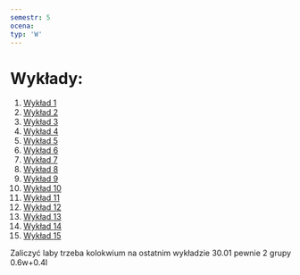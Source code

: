 ```yaml
---
semestr: 5
ocena: 
typ: 'W'
---
```


# Wykłady:
1. [Wykład 1](/Notatki/Semestr%205/Uk%C5%82ady%20cyfrowe%20i%20systemy%20wbudowane%201/Wyk%C5%82ady/Wyk%C5%82ad%201/Wyk%C5%82ad%201.md)
2. [Wykład 2](/Notatki/Semestr%205/Uk%C5%82ady%20cyfrowe%20i%20systemy%20wbudowane%201/Wyk%C5%82ady/Wyk%C5%82ad%202/Wyk%C5%82ad%202.md)
3. [Wykład 3](/Notatki/Semestr%205/Uk%C5%82ady%20cyfrowe%20i%20systemy%20wbudowane%201/Wyk%C5%82ady/Wyk%C5%82ad%203/Wyk%C5%82ad%203.md)
4. [Wykład 4](/Notatki/Semestr%205/Uk%C5%82ady%20cyfrowe%20i%20systemy%20wbudowane%201/Wyk%C5%82ady/Wyk%C5%82ad%204/Wyk%C5%82ad%204.md)
5. [Wykład 5](/Notatki/Semestr%205/Uk%C5%82ady%20cyfrowe%20i%20systemy%20wbudowane%201/Wyk%C5%82ady/Wyk%C5%82ad%205/Wyk%C5%82ad%205.md)
6. [Wykład 6](/Notatki/Semestr%205/Uk%C5%82ady%20cyfrowe%20i%20systemy%20wbudowane%201/Wyk%C5%82ady/Wyk%C5%82ad%206/Wyk%C5%82ad%206.md)
7. [Wykład 7](/Notatki/Semestr%205/Uk%C5%82ady%20cyfrowe%20i%20systemy%20wbudowane%201/Wyk%C5%82ady/Wyk%C5%82ad%207/Wyk%C5%82ad%207.md)
8. [Wykład 8](/Notatki/Semestr%205/Uk%C5%82ady%20cyfrowe%20i%20systemy%20wbudowane%201/Wyk%C5%82ady/Wyk%C5%82ad%208/Wyk%C5%82ad%208.md)
9. [Wykład 9](/Notatki/Semestr%205/Uk%C5%82ady%20cyfrowe%20i%20systemy%20wbudowane%201/Wyk%C5%82ady/Wyk%C5%82ad%209/Wyk%C5%82ad%209.md)
10. [Wykład 10](/Notatki/Semestr%205/Uk%C5%82ady%20cyfrowe%20i%20systemy%20wbudowane%201/Wyk%C5%82ady/Wyk%C5%82ad%2010/Wyk%C5%82ad%2010.md)
11. [Wykład 11](/Notatki/Semestr%205/Uk%C5%82ady%20cyfrowe%20i%20systemy%20wbudowane%201/Wyk%C5%82ady/Wyk%C5%82ad%2011/Wyk%C5%82ad%2011.md)
12. [Wykład 12](/Notatki/Semestr%205/Uk%C5%82ady%20cyfrowe%20i%20systemy%20wbudowane%201/Wyk%C5%82ady/Wyk%C5%82ad%2012/Wyk%C5%82ad%2012.md)
13. [Wykład 13](/Notatki/Semestr%205/Uk%C5%82ady%20cyfrowe%20i%20systemy%20wbudowane%201/Wyk%C5%82ady/Wyk%C5%82ad%2013/Wyk%C5%82ad%2013.md)
14. [Wykład 14](/Notatki/Semestr%205/Uk%C5%82ady%20cyfrowe%20i%20systemy%20wbudowane%201/Wyk%C5%82ady/Wyk%C5%82ad%2014/Wyk%C5%82ad%2014.md)
15. [Wykład 15](/Notatki/Semestr%205/Uk%C5%82ady%20cyfrowe%20i%20systemy%20wbudowane%201/Wyk%C5%82ady/Wyk%C5%82ad%2015/Wyk%C5%82ad%2015.md)

Zaliczyć laby trzeba
kolokwium na ostatnim wykładzie 30.01 pewnie 2 grupy
0.6w+0.4l
